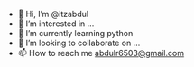 - 👋 Hi, I’m @itzabdul
- 👀 I’m interested in ... 
- 🌱 I’m currently learning python
- 💞️ I’m looking to collaborate on ...
- 📫 How to reach me abdulr6503@gmail.com

<!---
itzabdul/itzabdul is a ✨ special ✨ repository because its `README.md` (this file) appears on your GitHub profile.
You can click the Preview link to take a look at your changes.
--->

